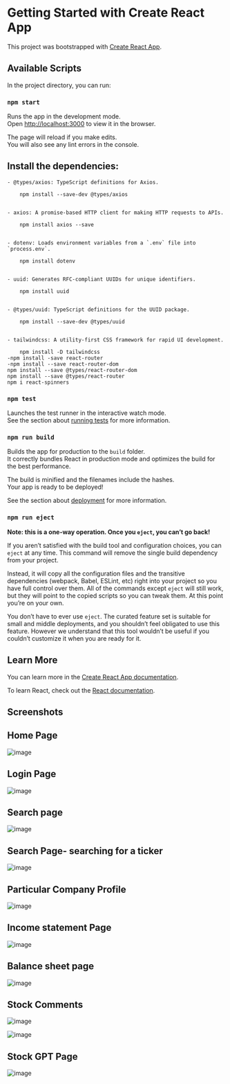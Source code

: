 # Getting Started with Create React App

This project was bootstrapped with [Create React App](https://github.com/facebook/create-react-app).

## Available Scripts

In the project directory, you can run:

### `npm start`

Runs the app in the development mode.\
Open [http://localhost:3000](http://localhost:3000) to view it in the browser.

The page will reload if you make edits.\
You will also see any lint errors in the console.

## Install the dependencies:

    - @types/axios: TypeScript definitions for Axios.
        
        npm install --save-dev @types/axios
        
        
    - axios: A promise-based HTTP client for making HTTP requests to APIs.
        
        npm install axios --save
        

    - dotenv: Loads environment variables from a `.env` file into `process.env`.
        
        npm install dotenv
        

    - uuid: Generates RFC-compliant UUIDs for unique identifiers.
        
        npm install uuid
        

    - @types/uuid: TypeScript definitions for the UUID package.
        
        npm install --save-dev @types/uuid
        

    - tailwindcss: A utility-first CSS framework for rapid UI development.
        
        npm install -D tailwindcss
    -npm install -save react-router
    -npm install --save react-router-dom
    npm install --save @types/react-router-dom
    npm install --save @types/react-router
    npm i react-spinners

### `npm test`

Launches the test runner in the interactive watch mode.\
See the section about [running tests](https://facebook.github.io/create-react-app/docs/running-tests) for more information.

### `npm run build`

Builds the app for production to the `build` folder.\
It correctly bundles React in production mode and optimizes the build for the best performance.

The build is minified and the filenames include the hashes.\
Your app is ready to be deployed!

See the section about [deployment](https://facebook.github.io/create-react-app/docs/deployment) for more information.

### `npm run eject`

**Note: this is a one-way operation. Once you `eject`, you can’t go back!**

If you aren’t satisfied with the build tool and configuration choices, you can `eject` at any time. This command will remove the single build dependency from your project.

Instead, it will copy all the configuration files and the transitive dependencies (webpack, Babel, ESLint, etc) right into your project so you have full control over them. All of the commands except `eject` will still work, but they will point to the copied scripts so you can tweak them. At this point you’re on your own.

You don’t have to ever use `eject`. The curated feature set is suitable for small and middle deployments, and you shouldn’t feel obligated to use this feature. However we understand that this tool wouldn’t be useful if you couldn’t customize it when you are ready for it.

## Learn More

You can learn more in the [Create React App documentation](https://facebook.github.io/create-react-app/docs/getting-started).

To learn React, check out the [React documentation](https://reactjs.org/).


## Screenshots

## Home Page

![image](https://github.com/user-attachments/assets/506ecede-d00b-47d5-8131-8a36735170d7)

## Login Page

![image](https://github.com/user-attachments/assets/acd604bf-027a-4e7a-bd18-3dc2776173fe)

## Search page 

![image](https://github.com/user-attachments/assets/e5152bf7-7f18-43ef-a6db-6af2cafcd802)

## Search Page- searching for a ticker

![image](https://github.com/user-attachments/assets/735eedaf-3403-45b9-a5a1-3f4da32ebe2d)

##  Particular Company Profile

![image](https://github.com/user-attachments/assets/a7da37e9-d45e-4ffc-822f-85a961d3a866)

## Income statement Page
![image](https://github.com/user-attachments/assets/b74aed4e-734e-4fb0-a2dc-8b76e967f6ca)

## Balance sheet page 
![image](https://github.com/user-attachments/assets/caf6bcfa-1a1f-44c9-a8f2-710d0fde39d8)

## Stock Comments
![image](https://github.com/user-attachments/assets/11ef5b38-745a-45cf-a52a-57de8be65ab0)


![image](https://github.com/user-attachments/assets/94b55c5d-8ae0-4280-af59-50b6f912fb7a)

## Stock GPT Page

![image](https://github.com/user-attachments/assets/681b2e5e-ecc7-4828-a24a-4cecae023c88)

















